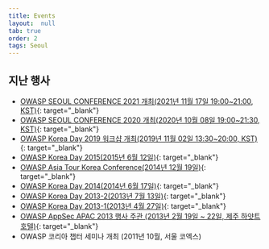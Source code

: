 ```yaml
---
title: Events
layout:  null
tab: true
order: 2
tags: Seoul
---
```



## 지난 행사

- [OWASP SEOUL CONFERENCE 2021 개최(2021년 11월 17일 19:00\~21:00, KST)](https://www.meetup.com/ko-KR/OWASP-Seoul/events/280484529){: target="_blank"}
- [OWASP SEOUL CONFERENCE 2020 개최(2020년 10월 08일 19:00\~21:30, KST)](http://event.owasp.or.kr/conference-2020){: target="_blank"}
- [OWASP Korea Day 2019 워크샵 개최(2019년 11월 02일 13:30\~20:00, KST)](http://event.owasp.or.kr/koreaday-2019){: target="_blank"}
- [OWASP Korea Day 2015(2015년 6월 12일)](http://event.owasp.or.kr/koreaday2015){: target="_blank"}
- [OWASP Asia Tour Korea Conference(2014년 12월 19일)](https://www.owasp.org/index.php/AsiaTour2014#tab=Seoul){: target="_blank"}
- [OWASP Korea Day 2014(2014년 6월 17일)](http://event.owasp.or.kr/koreaday2014){: target="_blank"}
- [OWASP Korea Day 2013-2(2013년 7월 13일)](http://event.owasp.or.kr/2013-02){: target="_blank"}
- [OWASP Korea Day 2013-1(2013년 4월 27일)](http://event.owasp.or.kr/2013-01){: target="_blank"}
- [OWASP AppSec APAC 2013 행사 주관 (2013년 2월 19일 \~ 22일, 제주 하얏트 호텔)](https://www.owasp.org/index.php/AppSecAsiaPac2013){: target="_blank"}
- OWASP 코리아 챕터 세미나 개최 (2011년 10월, 서울 코엑스)
